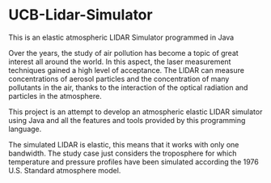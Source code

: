 # UCB-Lidar-Simulator
This is an elastic atmospheric LIDAR Simulator programmed in Java

Over the years, the study of air pollution has become a topic of great interest all around the world. In this aspect, the laser measurement techniques gained a high level of acceptance. The LIDAR can measure concentrations of aerosol particles and the concentration of many pollutants in the air, thanks to the interaction of the optical radiation and particles in the atmosphere. 

This project is an attempt to develop an atmospheric elastic LIDAR simulator using Java and all the features and tools provided by this programming language.

The simulated LIDAR is elastic, this means that it works with only one bandwidth. The study case just considers the troposphere for which temperature and pressure profiles have been simulated according the 1976 U.S. Standard atmosphere model.
